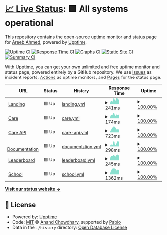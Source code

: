 # [📈 Live Status](https://status.areeb.dev): <!--live status--> **🟩 All systems operational**

This repository contains the open-source uptime monitor and status page for [Areeb Ahmed](https://areeb.dev), powered by [Upptime](https://github.com/upptime/upptime).

[![Uptime CI](https://github.com/areebahmeddd/care_uptime/workflows/Uptime%20CI/badge.svg)](https://github.com/areebahmeddd/care_uptime/actions?query=workflow%3A%22Uptime+CI%22)
[![Response Time CI](https://github.com/areebahmeddd/care_uptime/workflows/Response%20Time%20CI/badge.svg)](https://github.com/areebahmeddd/care_uptime/actions?query=workflow%3A%22Response+Time+CI%22)
[![Graphs CI](https://github.com/areebahmeddd/care_uptime/workflows/Graphs%20CI/badge.svg)](https://github.com/areebahmeddd/care_uptime/actions?query=workflow%3A%22Graphs+CI%22)
[![Static Site CI](https://github.com/areebahmeddd/care_uptime/workflows/Static%20Site%20CI/badge.svg)](https://github.com/areebahmeddd/care_uptime/actions?query=workflow%3A%22Static+Site+CI%22)
[![Summary CI](https://github.com/areebahmeddd/care_uptime/workflows/Summary%20CI/badge.svg)](https://github.com/areebahmeddd/care_uptime/actions?query=workflow%3A%22Summary+CI%22)

With [Upptime](https://upptime.js.org), you can get your own unlimited and free uptime monitor and status page, powered entirely by a GitHub repository. We use [Issues](https://github.com/areebahmeddd/care_uptime/issues) as incident reports, [Actions](https://github.com/areebahmeddd/care_uptime/actions) as uptime monitors, and [Pages](https://status.areeb.dev) for the status page.

<!--start: status pages-->
<!-- This summary is generated by Upptime (https://github.com/upptime/upptime) -->
<!-- Do not edit this manually, your changes will be overwritten -->
<!-- prettier-ignore -->
| URL | Status | History | Response Time | Uptime |
| --- | ------ | ------- | ------------- | ------ |
| <img alt="" src="https://icons.duckduckgo.com/ip3/ohc.network.ico" height="13"> [Landing](https://ohc.network) | 🟩 Up | [landing.yml](https://github.com/areebahmeddd/care_uptime/commits/HEAD/history/landing.yml) | <details><summary><img alt="Response time graph" src="./graphs/landing/response-time-week.png" height="20"> 241ms</summary><br><a href="https://status.areeb.dev/history/landing"><img alt="Response time 218" src="https://img.shields.io/endpoint?url=https%3A%2F%2Fraw.githubusercontent.com%2Fareebahmeddd%2Fcare_uptime%2FHEAD%2Fapi%2Flanding%2Fresponse-time.json"></a><br><a href="https://status.areeb.dev/history/landing"><img alt="24-hour response time 201" src="https://img.shields.io/endpoint?url=https%3A%2F%2Fraw.githubusercontent.com%2Fareebahmeddd%2Fcare_uptime%2FHEAD%2Fapi%2Flanding%2Fresponse-time-day.json"></a><br><a href="https://status.areeb.dev/history/landing"><img alt="7-day response time 241" src="https://img.shields.io/endpoint?url=https%3A%2F%2Fraw.githubusercontent.com%2Fareebahmeddd%2Fcare_uptime%2FHEAD%2Fapi%2Flanding%2Fresponse-time-week.json"></a><br><a href="https://status.areeb.dev/history/landing"><img alt="30-day response time 209" src="https://img.shields.io/endpoint?url=https%3A%2F%2Fraw.githubusercontent.com%2Fareebahmeddd%2Fcare_uptime%2FHEAD%2Fapi%2Flanding%2Fresponse-time-month.json"></a><br><a href="https://status.areeb.dev/history/landing"><img alt="1-year response time 218" src="https://img.shields.io/endpoint?url=https%3A%2F%2Fraw.githubusercontent.com%2Fareebahmeddd%2Fcare_uptime%2FHEAD%2Fapi%2Flanding%2Fresponse-time-year.json"></a></details> | <details><summary><a href="https://status.areeb.dev/history/landing">100.00%</a></summary><a href="https://status.areeb.dev/history/landing"><img alt="All-time uptime 100.00%" src="https://img.shields.io/endpoint?url=https%3A%2F%2Fraw.githubusercontent.com%2Fareebahmeddd%2Fcare_uptime%2FHEAD%2Fapi%2Flanding%2Fuptime.json"></a><br><a href="https://status.areeb.dev/history/landing"><img alt="24-hour uptime 100.00%" src="https://img.shields.io/endpoint?url=https%3A%2F%2Fraw.githubusercontent.com%2Fareebahmeddd%2Fcare_uptime%2FHEAD%2Fapi%2Flanding%2Fuptime-day.json"></a><br><a href="https://status.areeb.dev/history/landing"><img alt="7-day uptime 100.00%" src="https://img.shields.io/endpoint?url=https%3A%2F%2Fraw.githubusercontent.com%2Fareebahmeddd%2Fcare_uptime%2FHEAD%2Fapi%2Flanding%2Fuptime-week.json"></a><br><a href="https://status.areeb.dev/history/landing"><img alt="30-day uptime 100.00%" src="https://img.shields.io/endpoint?url=https%3A%2F%2Fraw.githubusercontent.com%2Fareebahmeddd%2Fcare_uptime%2FHEAD%2Fapi%2Flanding%2Fuptime-month.json"></a><br><a href="https://status.areeb.dev/history/landing"><img alt="1-year uptime 100.00%" src="https://img.shields.io/endpoint?url=https%3A%2F%2Fraw.githubusercontent.com%2Fareebahmeddd%2Fcare_uptime%2FHEAD%2Fapi%2Flanding%2Fuptime-year.json"></a></details>
| <img alt="" src="https://icons.duckduckgo.com/ip3/care.ohc.network.ico" height="13"> [Care](https://care.ohc.network) | 🟩 Up | [care.yml](https://github.com/areebahmeddd/care_uptime/commits/HEAD/history/care.yml) | <details><summary><img alt="Response time graph" src="./graphs/care/response-time-week.png" height="20"> 174ms</summary><br><a href="https://status.areeb.dev/history/care"><img alt="Response time 167" src="https://img.shields.io/endpoint?url=https%3A%2F%2Fraw.githubusercontent.com%2Fareebahmeddd%2Fcare_uptime%2FHEAD%2Fapi%2Fcare%2Fresponse-time.json"></a><br><a href="https://status.areeb.dev/history/care"><img alt="24-hour response time 197" src="https://img.shields.io/endpoint?url=https%3A%2F%2Fraw.githubusercontent.com%2Fareebahmeddd%2Fcare_uptime%2FHEAD%2Fapi%2Fcare%2Fresponse-time-day.json"></a><br><a href="https://status.areeb.dev/history/care"><img alt="7-day response time 174" src="https://img.shields.io/endpoint?url=https%3A%2F%2Fraw.githubusercontent.com%2Fareebahmeddd%2Fcare_uptime%2FHEAD%2Fapi%2Fcare%2Fresponse-time-week.json"></a><br><a href="https://status.areeb.dev/history/care"><img alt="30-day response time 169" src="https://img.shields.io/endpoint?url=https%3A%2F%2Fraw.githubusercontent.com%2Fareebahmeddd%2Fcare_uptime%2FHEAD%2Fapi%2Fcare%2Fresponse-time-month.json"></a><br><a href="https://status.areeb.dev/history/care"><img alt="1-year response time 167" src="https://img.shields.io/endpoint?url=https%3A%2F%2Fraw.githubusercontent.com%2Fareebahmeddd%2Fcare_uptime%2FHEAD%2Fapi%2Fcare%2Fresponse-time-year.json"></a></details> | <details><summary><a href="https://status.areeb.dev/history/care">100.00%</a></summary><a href="https://status.areeb.dev/history/care"><img alt="All-time uptime 100.00%" src="https://img.shields.io/endpoint?url=https%3A%2F%2Fraw.githubusercontent.com%2Fareebahmeddd%2Fcare_uptime%2FHEAD%2Fapi%2Fcare%2Fuptime.json"></a><br><a href="https://status.areeb.dev/history/care"><img alt="24-hour uptime 100.00%" src="https://img.shields.io/endpoint?url=https%3A%2F%2Fraw.githubusercontent.com%2Fareebahmeddd%2Fcare_uptime%2FHEAD%2Fapi%2Fcare%2Fuptime-day.json"></a><br><a href="https://status.areeb.dev/history/care"><img alt="7-day uptime 100.00%" src="https://img.shields.io/endpoint?url=https%3A%2F%2Fraw.githubusercontent.com%2Fareebahmeddd%2Fcare_uptime%2FHEAD%2Fapi%2Fcare%2Fuptime-week.json"></a><br><a href="https://status.areeb.dev/history/care"><img alt="30-day uptime 100.00%" src="https://img.shields.io/endpoint?url=https%3A%2F%2Fraw.githubusercontent.com%2Fareebahmeddd%2Fcare_uptime%2FHEAD%2Fapi%2Fcare%2Fuptime-month.json"></a><br><a href="https://status.areeb.dev/history/care"><img alt="1-year uptime 100.00%" src="https://img.shields.io/endpoint?url=https%3A%2F%2Fraw.githubusercontent.com%2Fareebahmeddd%2Fcare_uptime%2FHEAD%2Fapi%2Fcare%2Fuptime-year.json"></a></details>
| <img alt="" src="https://icons.duckduckgo.com/ip3/careapi.ohc.network.ico" height="13"> [Care API](https://careapi.ohc.network) | 🟩 Up | [care-api.yml](https://github.com/areebahmeddd/care_uptime/commits/HEAD/history/care-api.yml) | <details><summary><img alt="Response time graph" src="./graphs/care-api/response-time-week.png" height="20"> 723ms</summary><br><a href="https://status.areeb.dev/history/care-api"><img alt="Response time 727" src="https://img.shields.io/endpoint?url=https%3A%2F%2Fraw.githubusercontent.com%2Fareebahmeddd%2Fcare_uptime%2FHEAD%2Fapi%2Fcare-api%2Fresponse-time.json"></a><br><a href="https://status.areeb.dev/history/care-api"><img alt="24-hour response time 496" src="https://img.shields.io/endpoint?url=https%3A%2F%2Fraw.githubusercontent.com%2Fareebahmeddd%2Fcare_uptime%2FHEAD%2Fapi%2Fcare-api%2Fresponse-time-day.json"></a><br><a href="https://status.areeb.dev/history/care-api"><img alt="7-day response time 723" src="https://img.shields.io/endpoint?url=https%3A%2F%2Fraw.githubusercontent.com%2Fareebahmeddd%2Fcare_uptime%2FHEAD%2Fapi%2Fcare-api%2Fresponse-time-week.json"></a><br><a href="https://status.areeb.dev/history/care-api"><img alt="30-day response time 731" src="https://img.shields.io/endpoint?url=https%3A%2F%2Fraw.githubusercontent.com%2Fareebahmeddd%2Fcare_uptime%2FHEAD%2Fapi%2Fcare-api%2Fresponse-time-month.json"></a><br><a href="https://status.areeb.dev/history/care-api"><img alt="1-year response time 727" src="https://img.shields.io/endpoint?url=https%3A%2F%2Fraw.githubusercontent.com%2Fareebahmeddd%2Fcare_uptime%2FHEAD%2Fapi%2Fcare-api%2Fresponse-time-year.json"></a></details> | <details><summary><a href="https://status.areeb.dev/history/care-api">100.00%</a></summary><a href="https://status.areeb.dev/history/care-api"><img alt="All-time uptime 100.00%" src="https://img.shields.io/endpoint?url=https%3A%2F%2Fraw.githubusercontent.com%2Fareebahmeddd%2Fcare_uptime%2FHEAD%2Fapi%2Fcare-api%2Fuptime.json"></a><br><a href="https://status.areeb.dev/history/care-api"><img alt="24-hour uptime 100.00%" src="https://img.shields.io/endpoint?url=https%3A%2F%2Fraw.githubusercontent.com%2Fareebahmeddd%2Fcare_uptime%2FHEAD%2Fapi%2Fcare-api%2Fuptime-day.json"></a><br><a href="https://status.areeb.dev/history/care-api"><img alt="7-day uptime 100.00%" src="https://img.shields.io/endpoint?url=https%3A%2F%2Fraw.githubusercontent.com%2Fareebahmeddd%2Fcare_uptime%2FHEAD%2Fapi%2Fcare-api%2Fuptime-week.json"></a><br><a href="https://status.areeb.dev/history/care-api"><img alt="30-day uptime 100.00%" src="https://img.shields.io/endpoint?url=https%3A%2F%2Fraw.githubusercontent.com%2Fareebahmeddd%2Fcare_uptime%2FHEAD%2Fapi%2Fcare-api%2Fuptime-month.json"></a><br><a href="https://status.areeb.dev/history/care-api"><img alt="1-year uptime 100.00%" src="https://img.shields.io/endpoint?url=https%3A%2F%2Fraw.githubusercontent.com%2Fareebahmeddd%2Fcare_uptime%2FHEAD%2Fapi%2Fcare-api%2Fuptime-year.json"></a></details>
| <img alt="" src="https://icons.duckduckgo.com/ip3/docs.ohc.network.ico" height="13"> [Documentation](https://docs.ohc.network) | 🟩 Up | [documentation.yml](https://github.com/areebahmeddd/care_uptime/commits/HEAD/history/documentation.yml) | <details><summary><img alt="Response time graph" src="./graphs/documentation/response-time-week.png" height="20"> 298ms</summary><br><a href="https://status.areeb.dev/history/documentation"><img alt="Response time 269" src="https://img.shields.io/endpoint?url=https%3A%2F%2Fraw.githubusercontent.com%2Fareebahmeddd%2Fcare_uptime%2FHEAD%2Fapi%2Fdocumentation%2Fresponse-time.json"></a><br><a href="https://status.areeb.dev/history/documentation"><img alt="24-hour response time 354" src="https://img.shields.io/endpoint?url=https%3A%2F%2Fraw.githubusercontent.com%2Fareebahmeddd%2Fcare_uptime%2FHEAD%2Fapi%2Fdocumentation%2Fresponse-time-day.json"></a><br><a href="https://status.areeb.dev/history/documentation"><img alt="7-day response time 298" src="https://img.shields.io/endpoint?url=https%3A%2F%2Fraw.githubusercontent.com%2Fareebahmeddd%2Fcare_uptime%2FHEAD%2Fapi%2Fdocumentation%2Fresponse-time-week.json"></a><br><a href="https://status.areeb.dev/history/documentation"><img alt="30-day response time 272" src="https://img.shields.io/endpoint?url=https%3A%2F%2Fraw.githubusercontent.com%2Fareebahmeddd%2Fcare_uptime%2FHEAD%2Fapi%2Fdocumentation%2Fresponse-time-month.json"></a><br><a href="https://status.areeb.dev/history/documentation"><img alt="1-year response time 269" src="https://img.shields.io/endpoint?url=https%3A%2F%2Fraw.githubusercontent.com%2Fareebahmeddd%2Fcare_uptime%2FHEAD%2Fapi%2Fdocumentation%2Fresponse-time-year.json"></a></details> | <details><summary><a href="https://status.areeb.dev/history/documentation">100.00%</a></summary><a href="https://status.areeb.dev/history/documentation"><img alt="All-time uptime 99.94%" src="https://img.shields.io/endpoint?url=https%3A%2F%2Fraw.githubusercontent.com%2Fareebahmeddd%2Fcare_uptime%2FHEAD%2Fapi%2Fdocumentation%2Fuptime.json"></a><br><a href="https://status.areeb.dev/history/documentation"><img alt="24-hour uptime 100.00%" src="https://img.shields.io/endpoint?url=https%3A%2F%2Fraw.githubusercontent.com%2Fareebahmeddd%2Fcare_uptime%2FHEAD%2Fapi%2Fdocumentation%2Fuptime-day.json"></a><br><a href="https://status.areeb.dev/history/documentation"><img alt="7-day uptime 100.00%" src="https://img.shields.io/endpoint?url=https%3A%2F%2Fraw.githubusercontent.com%2Fareebahmeddd%2Fcare_uptime%2FHEAD%2Fapi%2Fdocumentation%2Fuptime-week.json"></a><br><a href="https://status.areeb.dev/history/documentation"><img alt="30-day uptime 99.85%" src="https://img.shields.io/endpoint?url=https%3A%2F%2Fraw.githubusercontent.com%2Fareebahmeddd%2Fcare_uptime%2FHEAD%2Fapi%2Fdocumentation%2Fuptime-month.json"></a><br><a href="https://status.areeb.dev/history/documentation"><img alt="1-year uptime 99.94%" src="https://img.shields.io/endpoint?url=https%3A%2F%2Fraw.githubusercontent.com%2Fareebahmeddd%2Fcare_uptime%2FHEAD%2Fapi%2Fdocumentation%2Fuptime-year.json"></a></details>
| <img alt="" src="https://icons.duckduckgo.com/ip3/contributors.ohc.network.ico" height="13"> [Leaderboard](https://contributors.ohc.network) | 🟩 Up | [leaderboard.yml](https://github.com/areebahmeddd/care_uptime/commits/HEAD/history/leaderboard.yml) | <details><summary><img alt="Response time graph" src="./graphs/leaderboard/response-time-week.png" height="20"> 245ms</summary><br><a href="https://status.areeb.dev/history/leaderboard"><img alt="Response time 300" src="https://img.shields.io/endpoint?url=https%3A%2F%2Fraw.githubusercontent.com%2Fareebahmeddd%2Fcare_uptime%2FHEAD%2Fapi%2Fleaderboard%2Fresponse-time.json"></a><br><a href="https://status.areeb.dev/history/leaderboard"><img alt="24-hour response time 217" src="https://img.shields.io/endpoint?url=https%3A%2F%2Fraw.githubusercontent.com%2Fareebahmeddd%2Fcare_uptime%2FHEAD%2Fapi%2Fleaderboard%2Fresponse-time-day.json"></a><br><a href="https://status.areeb.dev/history/leaderboard"><img alt="7-day response time 245" src="https://img.shields.io/endpoint?url=https%3A%2F%2Fraw.githubusercontent.com%2Fareebahmeddd%2Fcare_uptime%2FHEAD%2Fapi%2Fleaderboard%2Fresponse-time-week.json"></a><br><a href="https://status.areeb.dev/history/leaderboard"><img alt="30-day response time 439" src="https://img.shields.io/endpoint?url=https%3A%2F%2Fraw.githubusercontent.com%2Fareebahmeddd%2Fcare_uptime%2FHEAD%2Fapi%2Fleaderboard%2Fresponse-time-month.json"></a><br><a href="https://status.areeb.dev/history/leaderboard"><img alt="1-year response time 300" src="https://img.shields.io/endpoint?url=https%3A%2F%2Fraw.githubusercontent.com%2Fareebahmeddd%2Fcare_uptime%2FHEAD%2Fapi%2Fleaderboard%2Fresponse-time-year.json"></a></details> | <details><summary><a href="https://status.areeb.dev/history/leaderboard">100.00%</a></summary><a href="https://status.areeb.dev/history/leaderboard"><img alt="All-time uptime 100.00%" src="https://img.shields.io/endpoint?url=https%3A%2F%2Fraw.githubusercontent.com%2Fareebahmeddd%2Fcare_uptime%2FHEAD%2Fapi%2Fleaderboard%2Fuptime.json"></a><br><a href="https://status.areeb.dev/history/leaderboard"><img alt="24-hour uptime 100.00%" src="https://img.shields.io/endpoint?url=https%3A%2F%2Fraw.githubusercontent.com%2Fareebahmeddd%2Fcare_uptime%2FHEAD%2Fapi%2Fleaderboard%2Fuptime-day.json"></a><br><a href="https://status.areeb.dev/history/leaderboard"><img alt="7-day uptime 100.00%" src="https://img.shields.io/endpoint?url=https%3A%2F%2Fraw.githubusercontent.com%2Fareebahmeddd%2Fcare_uptime%2FHEAD%2Fapi%2Fleaderboard%2Fuptime-week.json"></a><br><a href="https://status.areeb.dev/history/leaderboard"><img alt="30-day uptime 100.00%" src="https://img.shields.io/endpoint?url=https%3A%2F%2Fraw.githubusercontent.com%2Fareebahmeddd%2Fcare_uptime%2FHEAD%2Fapi%2Fleaderboard%2Fuptime-month.json"></a><br><a href="https://status.areeb.dev/history/leaderboard"><img alt="1-year uptime 100.00%" src="https://img.shields.io/endpoint?url=https%3A%2F%2Fraw.githubusercontent.com%2Fareebahmeddd%2Fcare_uptime%2FHEAD%2Fapi%2Fleaderboard%2Fuptime-year.json"></a></details>
| <img alt="" src="https://icons.duckduckgo.com/ip3/school.ohc.network.ico" height="13"> [School](https://school.ohc.network) | 🟩 Up | [school.yml](https://github.com/areebahmeddd/care_uptime/commits/HEAD/history/school.yml) | <details><summary><img alt="Response time graph" src="./graphs/school/response-time-week.png" height="20"> 1362ms</summary><br><a href="https://status.areeb.dev/history/school"><img alt="Response time 1351" src="https://img.shields.io/endpoint?url=https%3A%2F%2Fraw.githubusercontent.com%2Fareebahmeddd%2Fcare_uptime%2FHEAD%2Fapi%2Fschool%2Fresponse-time.json"></a><br><a href="https://status.areeb.dev/history/school"><img alt="24-hour response time 1094" src="https://img.shields.io/endpoint?url=https%3A%2F%2Fraw.githubusercontent.com%2Fareebahmeddd%2Fcare_uptime%2FHEAD%2Fapi%2Fschool%2Fresponse-time-day.json"></a><br><a href="https://status.areeb.dev/history/school"><img alt="7-day response time 1362" src="https://img.shields.io/endpoint?url=https%3A%2F%2Fraw.githubusercontent.com%2Fareebahmeddd%2Fcare_uptime%2FHEAD%2Fapi%2Fschool%2Fresponse-time-week.json"></a><br><a href="https://status.areeb.dev/history/school"><img alt="30-day response time 1344" src="https://img.shields.io/endpoint?url=https%3A%2F%2Fraw.githubusercontent.com%2Fareebahmeddd%2Fcare_uptime%2FHEAD%2Fapi%2Fschool%2Fresponse-time-month.json"></a><br><a href="https://status.areeb.dev/history/school"><img alt="1-year response time 1351" src="https://img.shields.io/endpoint?url=https%3A%2F%2Fraw.githubusercontent.com%2Fareebahmeddd%2Fcare_uptime%2FHEAD%2Fapi%2Fschool%2Fresponse-time-year.json"></a></details> | <details><summary><a href="https://status.areeb.dev/history/school">100.00%</a></summary><a href="https://status.areeb.dev/history/school"><img alt="All-time uptime 100.00%" src="https://img.shields.io/endpoint?url=https%3A%2F%2Fraw.githubusercontent.com%2Fareebahmeddd%2Fcare_uptime%2FHEAD%2Fapi%2Fschool%2Fuptime.json"></a><br><a href="https://status.areeb.dev/history/school"><img alt="24-hour uptime 100.00%" src="https://img.shields.io/endpoint?url=https%3A%2F%2Fraw.githubusercontent.com%2Fareebahmeddd%2Fcare_uptime%2FHEAD%2Fapi%2Fschool%2Fuptime-day.json"></a><br><a href="https://status.areeb.dev/history/school"><img alt="7-day uptime 100.00%" src="https://img.shields.io/endpoint?url=https%3A%2F%2Fraw.githubusercontent.com%2Fareebahmeddd%2Fcare_uptime%2FHEAD%2Fapi%2Fschool%2Fuptime-week.json"></a><br><a href="https://status.areeb.dev/history/school"><img alt="30-day uptime 100.00%" src="https://img.shields.io/endpoint?url=https%3A%2F%2Fraw.githubusercontent.com%2Fareebahmeddd%2Fcare_uptime%2FHEAD%2Fapi%2Fschool%2Fuptime-month.json"></a><br><a href="https://status.areeb.dev/history/school"><img alt="1-year uptime 100.00%" src="https://img.shields.io/endpoint?url=https%3A%2F%2Fraw.githubusercontent.com%2Fareebahmeddd%2Fcare_uptime%2FHEAD%2Fapi%2Fschool%2Fuptime-year.json"></a></details>

<!--end: status pages-->

[**Visit our status website →**](https://status.areeb.dev)

## 📄 License

- Powered by: [Upptime](https://github.com/upptime/upptime)
- Code: [MIT](./LICENSE) © [Anand Chowdhary](https://anandchowdhary.com), supported by [Pabio](https://pabio.com)
- Data in the `./history` directory: [Open Database License](https://opendatacommons.org/licenses/odbl/1-0/)
